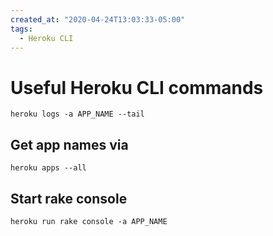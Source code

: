 ```yaml
---
created_at: "2020-04-24T13:03:33-05:00"
tags:
  - Heroku CLI
---
```


# Useful Heroku CLI commands

`heroku logs -a APP_NAME --tail`

## Get app names via

`heroku apps --all`

## Start rake console

`heroku run rake console -a APP_NAME`
